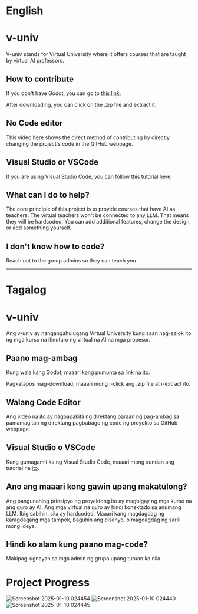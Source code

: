 # English

# v-univ
V-univ stands for Virtual University where it offers courses that are taught by virtual AI professors.

## How to contribute
If you don't have Godot, you can go to [this link](https://github.com/godotengine/godot/releases/download/4.3-stable/Godot_v4.3-stable_mono_win64.zip).

After downloading, you can click on the .zip file and extract it.

## No Code editor
This video [here](https://youtu.be/yr6IzOGoMsQ) shows the direct method of contributing by directly changing the project's code in the GitHub webpage.

## Visual Studio or VSCode
If you are using Visual Studio Code, you can follow this tutorial [here](https://youtu.be/LfrzGQimd4U).

## What can I do to help?
The core principle of this project is to provide courses that have AI as teachers. The virtual teachers won't be connected to any LLM. That means they will be hardcoded. You can add additional features, change the design, or add something yourself.

## I don't know how to code?
Reach out to the group admins so they can teach you.

---

# Tagalog

# v-univ
Ang v-univ ay nangangahulugang Virtual University kung saan nag-aalok ito ng mga kurso na itinuturo ng virtual na AI na mga propesor.

## Paano mag-ambag
Kung wala kang Godot, maaari kang pumunta sa [link na ito](https://github.com/godotengine/godot/releases/download/4.3-stable/Godot_v4.3-stable_mono_win64.zip).

Pagkatapos mag-download, maaari mong i-click ang .zip file at i-extract ito.

## Walang Code Editor
Ang video na [ito](https://youtu.be/yr6IzOGoMsQ) ay nagpapakita ng direktang paraan ng pag-ambag sa pamamagitan ng direktang pagbabago ng code ng proyekto sa GitHub webpage.

## Visual Studio o VSCode
Kung gumagamit ka ng Visual Studio Code, maaari mong sundan ang tutorial na [ito](https://youtu.be/LfrzGQimd4U).

## Ano ang maaari kong gawin upang makatulong?
Ang pangunahing prinsipyo ng proyektong ito ay magbigay ng mga kurso na ang guro ay AI. Ang mga virtual na guro ay hindi konektado sa anumang LLM. Ibig sabihin, sila ay hardcoded. Maaari kang magdagdag ng karagdagang mga tampok, baguhin ang disenyo, o magdagdag ng sarili mong ideya.

## Hindi ko alam kung paano mag-code?
Makipag-ugnayan sa mga admin ng grupo upang turuan ka nila.

# Project Progress

![Screenshot 2025-01-10 024454](https://github.com/user-attachments/assets/f5f77f02-51cb-46e1-8da7-c0462bc56dd7)
![Screenshot 2025-01-10 024440](https://github.com/user-attachments/assets/9ae32860-eb3e-43f8-a633-2082944e5332)
![Screenshot 2025-01-10 024445](https://github.com/user-attachments/assets/4e8239cb-3b47-4061-827b-e136af65e837)

